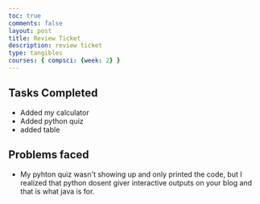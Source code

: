 ```yaml
---
toc: true
comments: false
layout: post
title: Review Ticket 
description: review ticket
type: tangibles
courses: { compsci: {week: 2} }
---
```


## Tasks Completed
- Added my calculator
- Added python quiz
- added table

## Problems faced
- My pyhton quiz wasn't showing up and only printed the code, but I realized that python dosent giver interactive outputs on your blog and that is what java is for.